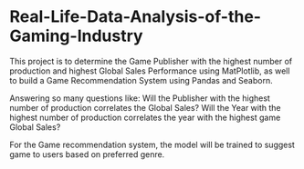 # Real-Life-Data-Analysis-of-the-Gaming-Industry
This project is to determine the Game Publisher with the highest number of production and highest Global Sales Performance using MatPlotlib, as well to build a Game Recommendation System using Pandas and Seaborn.

Answering so many questions like:
 Will the Publisher with the highest number of production correlates the Global Sales?
 Will the Year with the highest number of production correlates the year with the highest game Global Sales?

For the Game recommendation system, the model will be trained to suggest game to users based on preferred genre. 
